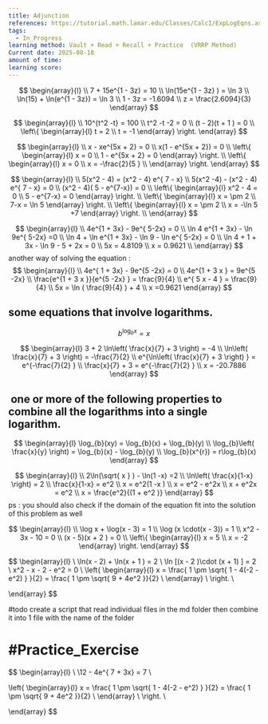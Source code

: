 ```yaml
---
title: Adjunction
references: https://tutorial.math.lamar.edu/Classes/CalcI/ExpLogEqns.aspx
tags:
  - In_Progress
learning method: Vault + Read + Recall + Practice  (VRRP Method)
Current date: 2025-08-18
amount of time: 
learning score:
---
```



$$
\begin{array}{l}  \\
7 +   15e^{1 -  3z}   = 10   \\
 \ln(15e^{1 -  3z} ) = \ln 3   \\
\ln(15)  +  \ln(e^{1 -  3z})  =  \ln 3   \\
1 -  3z  = -1.6094   \\
 z    = \frac{2.6094}{3} 
\end{array}
$$


$$
\begin{array}{l}  \\
10^{t^2  -t}   = 100   \\
t^2  -t   -2 =   0   \\
(t   - 2)(t  + 1 )  =    0   \\
\left\{ \begin{array}{l}  
t = 2   \\
t  = -1 
\end{array}  \right. 
  \end{array}
$$



$$
\begin{array}{l} \\
x -  xe^{5x + 2}  =   0  \\
x(1   -  e^{5x + 2})  =  0   \\
\left\{ \begin{array}{l} 
x = 0  \\
1  -  e^{5x + 2}  =   0   
\end{array} \right.   \\
\left\{ \begin{array}{l}  
x = 0  \\
x =  -\frac{2}{5 }  \\
\end{array} \right. 
\end{array}
$$





$$
\begin{array}{l} \\
 5(x^2  -  4)  = (x^2  - 4)  e^{ 7 - x}   \\
5(x^2 -4) -  (x^2  - 4)  e^{ 7 - x}       = 0   \\
(x^2  - 4)( 5  - e^{7-x})  =  0   \\
\left\{ \begin{array}{l} 
x^2  - 4 = 0  \\
 5  - e^{7-x}  =   0   
\end{array} \right.    \\
\left\{ \begin{array}{l} 
x  = \pm 2    \\
7-x  =   \ln 5   
\end{array} \right.    \\
\left\{ \begin{array}{l} 
x  = \pm 2    \\
x  =   -\ln 5 +7    
\end{array} \right.   \\
\end{array}
$$ 

$$
\begin{array}{l} \\
4e^{1 + 3x}  -  9e^{ 5-2x}  =  0   \\
\ln 4 e^{1 + 3x}     -  \ln 9e^{ 5-2x}     =0   \\
\ln 4 +    \ln e^{1 + 3x}  - \ln 9  -    \ln e^{ 5-2x}      = 0  \\
\ln 4 + 1 + 3x  - \ln 9  -  5 + 2x       =  0  \\
 5x   = 4.8109 \\
x  = 0.9621 \\
\end{array}
$$
another way of solving the equation : 
$$
 \begin{array}{l} \\
4e^{ 1 + 3x}  -  9e^{5 -2x}  =  0   \\
4e^{1  + 3 x  }    =   9e^{5   -2x}   \\
\frac{e^{1  + 3 x  }}{e^{5   -2x} }   =  \frac{9}{4}  \\
e^{   5 x   - 4  }  =    \frac{9}{4}    \\
 5x    =   \ln ( \frac{9}{4} )  +  4  \\
x   =0.9621 
\end{array}
$$
## some equations that involve logarithms. 
$$
b^{\log_{b} x   }  =   x  
$$


$$
\begin{array}{l} 
3 +  2 \ln\left( \frac{x}{7} +  3  \right)  =   -4  \\
\ln\left( \frac{x}{7} +  3  \right)    =   -\frac{7}{2}   \\
e^{\ln\left( \frac{x}{7} +  3  \right) }      = e^{-\frac{7}{2} }   \\
\frac{x}{7} +  3     =  e^{-\frac{7}{2} }   \\
x  = -20.7886 
 \end{array}
$$

##  one or more of the following properties to combine all the logarithms into a single logarithm. 
$$
\begin{array}{l} 
\log_{b}(xy)  = \log_{b}(x) + \log_{b}(y)   \\
\log_{b}\left( \frac{x}{y} \right)  = \log_{b}(x)  - \log_{b}(y)       \\
\log_{b}(x^{r})  = r\log_{b}(x)   
\end{array}
$$


$$
\begin{array}{l} \\
2\ln(\sqrt{ x } )   -  \ln(1 -x)  =2   \\
\ln\left( \frac{x}{1-x} \right)  = 2  \\
\frac{x}{1-x}  =  e^2   \\
x   =  e^2(1 -x )  \\
x =  e^2   - e^2x  \\
x  + e^2x  =  e^2   \\
x =   \frac{e^2}{(1 + e^2 )}
\end{array}
$$
ps : you should also check if the domain of the equation fit into the solution of this problem as well

$$
\begin{array}{l} \\
\log x   + \log(x - 3) =  1   \\
\log (x \cdot(x - 3))  =  1   \\
x^2  - 3x   - 10  = 0   \\
(x -  5)(x + 2 )  =  0  \\
\left\{ \begin{array}{l}  
x     =  5  \\
x = -2  
\end{array}  \right. 
\end{array}
$$

$$
 \begin{array}{l} \\
\ln(x - 2) + \ln(x  + 1 ) = 2   \\
\ln [(x - 2 )\cdot (x + 1)  ] =  2   \\
x^2   - x  - 2 - e^2     =     0   \\
\left\{ \begin{array}{l} 
x  = \frac{ 1  \pm \sqrt{ 1  -  4(-2  - e^2) } }{2} = \frac{ 1 \pm \sqrt{ 9 + 4e^2 }}{2}  \\
\end{array} \\  \right. 
 \\

\end{array}
$$


#todo 
create a script that read individual files in the md folder then combine it into 1 file with the name of the folder 


# #Practice_Exercise  

$$
 \begin{array}{l} \\
 \\12 -  4e^{ 7 + 3x}  =  7  \\

\left\{ \begin{array}{l} 
x  = \frac{ 1  \pm \sqrt{ 1  -  4(-2  - e^2) } }{2} = \frac{ 1 \pm \sqrt{ 9 + 4e^2 }}{2}  \\
\end{array} \\  \right. 
 \\

\end{array}
$$